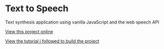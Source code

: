 # Text to Speech
Text synthesis application using vanilla JavaScript and the web speech API

[View this project online](https://thiagowfer.github.io/text-and-speech/)

[View the tutorial i followed to build the project](https://www.youtube.com/watch?v=ZORXxxP49G8)
